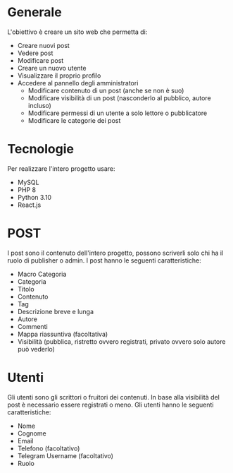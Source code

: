 # Generale
L'obiettivo è creare un sito web che permetta di:
- Creare nuovi post
- Vedere post
- Modificare post
- Creare un nuovo utente
- Visualizzare il proprio profilo
- Accedere al pannello degli amministratori
    - Modificare contenuto di un post (anche se non è suo)
    - Modificare visibilità di un post (nasconderlo al pubblico, autore incluso)
    - Modificare permessi di un utente a solo lettore o pubblicatore
    - Modificare le categorie dei post


# Tecnologie
Per realizzare l'intero progetto usare:
- MySQL
- PHP 8
- Python 3.10
- React.js

# POST
I post sono il contenuto dell'intero progetto, possono scriverli solo chi ha il ruolo di publisher o admin.
I post hanno le seguenti caratteristiche:
- Macro Categoria
- Categoria
- Titolo
- Contenuto
- Tag
- Descrizione breve e lunga
- Autore
- Commenti
- Mappa riassuntiva (facoltativa)
- Visibilità (pubblica, ristretto ovvero registrati, privato ovvero solo autore può vederlo)

# Utenti
Gli utenti sono gli scrittori o fruitori dei contenuti.
In base alla visibilità del post è necessario essere registrati o meno.
Gli utenti hanno le seguenti caratteristiche:
- Nome
- Cognome
- Email
- Telefono (facoltativo)
- Telegram Username (facoltativo)
- Ruolo